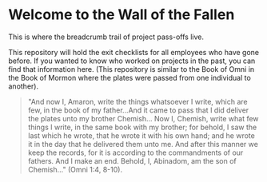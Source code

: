 # Welcome to the Wall of the Fallen

This is where the breadcrumb trail of project pass-offs live.

This repository will hold the exit checklists for all employees who have gone before.  If you wanted to know who worked on projects in the past, you can find that information here. (This repository is similar to the Book of Omni in the Book of Mormon where the plates were passed from one individual to another).

>"And now I, Amaron, write the things whatsoever I write, which are few, in the book of my father...And it came to pass that I did deliver the plates unto my brother Chemish... Now I, Chemish, write what few things I write, in the same book with my brother; for behold, I saw the last which he wrote, that he wrote it with his own hand; and he wrote it in the day that he delivered them unto me. And after this manner we keep the records, for it is according to the commandments of our fathers. And I make an end. Behold, I, Abinadom, am the son of Chemish..." (Omni 1:4, 8-10).
